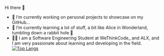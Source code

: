 Hi there 👋

- 🔭 I’m currently working on personal projects to showcase on my GitHub...
- 🌱 I’m currently learning a lot of stuff, a bit like Alice in Wonderland, tumbling down a rabbit hole 🐰
- 👨‍🎓 I am a Software Engineering Student at WeThinkCode_ and ALX, and I am very passionate about learning and developing in the field.
[![Top Langs](https://github-readme-stats.vercel.app/api/top-langs/?username=Sashlyn-Govindasamy_Dev)](https://github.com/Sashlyn-Govindasamy-Dev/github-readme-stats)

